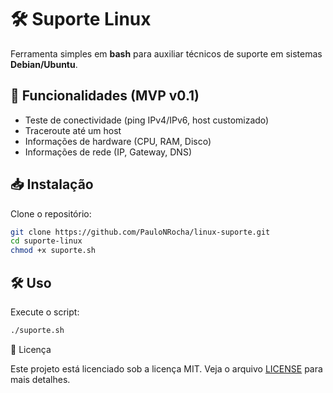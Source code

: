 # 🛠️ Suporte Linux

Ferramenta simples em **bash** para auxiliar técnicos de suporte em sistemas **Debian/Ubuntu**.

## 🚀 Funcionalidades (MVP v0.1)
- Teste de conectividade (ping IPv4/IPv6, host customizado)
- Traceroute até um host
- Informações de hardware (CPU, RAM, Disco)
- Informações de rede (IP, Gateway, DNS)

## 📥 Instalação
Clone o repositório:
```bash
git clone https://github.com/PauloNRocha/linux-suporte.git
cd suporte-linux
chmod +x suporte.sh
```

## 🛠️ Uso
Execute o script:
```bash
./suporte.sh
```

📜 Licença

Este projeto está licenciado sob a licença MIT. Veja o arquivo [LICENSE](LICENSE) para mais detalhes.
